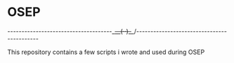 # OSEP

-------------------------------------\_~~__(··)_~~_/-------------------------------------------

This repository contains a few scripts i wrote and used during OSEP 
